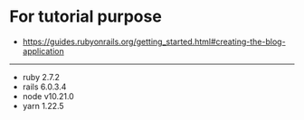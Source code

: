 # For tutorial purpose
- https://guides.rubyonrails.org/getting_started.html#creating-the-blog-application
---
- ruby 2.7.2
- rails 6.0.3.4
- node v10.21.0
- yarn 1.22.5
